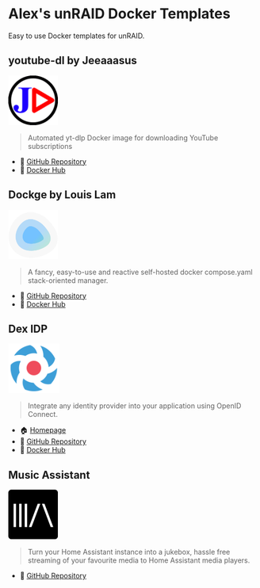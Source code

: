 # Alex's unRAID Docker Templates

Easy to use Docker templates for unRAID.

## youtube-dl by Jeeaaasus

<img src="images/youtube-dl.png" height="100" title="youtube-dl" alt="youtube-dl logo">

> Automated yt-dlp Docker image for downloading YouTube subscriptions

- 📖 [GitHub Repository](https://github.com/Jeeaaasus/youtube-dl)
- 🐳 [Docker Hub](https://hub.docker.com/r/jeeaaasustest/youtube-dl)

## Dockge by Louis Lam

<img src="images/dockge.png" height="100" title="Dockge" alt="Dockge logo">

> A fancy, easy-to-use and reactive self-hosted docker compose.yaml stack-oriented manager.

- 📖 [GitHub Repository](https://github.com/louislam/dockge)
- 🐳 [Docker Hub](https://hub.docker.com/r/louislam/dockge)

## Dex IDP

<img src="images/dex.png" height="100" title="Dex" alt="Dex logo">

> Integrate any identity provider into your application using OpenID Connect.

- 🏠 [Homepage](https://dexidp.io/)
- 📖 [GitHub Repository](https://github.com/dexidp/dex)
- 🐳 [Docker Hub](https://hub.docker.com/r/dexidp/dex)

## Music Assistant

<img src="images/music-assistant.png" height="100" title="Dex" alt="Dex logo">

> Turn your Home Assistant instance into a jukebox, hassle free streaming of your favourite media to Home Assistant media players.

- 📖 [GitHub Repository](https://github.com/music-assistant/hass-music-assistant)
